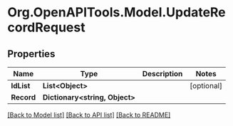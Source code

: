# Org.OpenAPITools.Model.UpdateRecordRequest

## Properties

Name | Type | Description | Notes
------------ | ------------- | ------------- | -------------
**IdList** | **List&lt;Object&gt;** |  | [optional] 
**Record** | **Dictionary&lt;string, Object&gt;** |  | 

[[Back to Model list]](../README.md#documentation-for-models) [[Back to API list]](../README.md#documentation-for-api-endpoints) [[Back to README]](../README.md)

